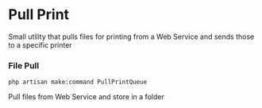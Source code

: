 # Pull Print


Small utility that pulls files for printing from a Web Service and sends those to a specific printer

### File Pull

`php artisan make:command PullPrintQueue`

Pull files from Web Service and store in a folder 
